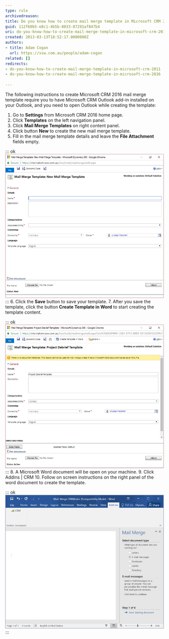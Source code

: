 ```yaml
---
type: rule
archivedreason: 
title: Do you know how to create mail merge template in Microsoft CRM 2016?
guid: 112f60b5-e8c1-4b5b-8033-87291af847b4
uri: do-you-know-how-to-create-mail-merge-template-in-microsoft-crm-2011
created: 2013-03-13T18:52:17.0000000Z
authors:
- title: Adam Cogan
  url: https://ssw.com.au/people/adam-cogan
related: []
redirects:
- do-you-know-how-to-create-mail-merge-template-in-microsoft-crm-2011
- do-you-know-how-to-create-mail-merge-template-in-microsoft-crm-2016

---
```


The following instructions to create Microsoft CRM 2016 mail merge template require you to have Microsoft CRM Outlook add-in installed on your Outlook, and you need to open Outlook while creating the template:

<!--endintro-->

1. Go to 
       **Settings** from Microsoft CRM 2016 home page.
2. Click 
       **Templates** on the left navigation panel.
3. Click 
       **Mail Merge Templates** on right content panel.
4. Click button 
       **New** to create the new mail merge template.
5. Fill in the mail merge template details and leave the 
       **File Attachment** fields empty.


::: ok  
![Figure: Fill in mail merge template details](mail-merge-1.jpg)  
:::
6. Click the 
       **Save** button to save your template.
7. After you save the template, click the button 
       **Create Template in Word** to start creating the template content.


::: ok  
![Figure: Create Mail Merge Template](mail-merge-2.jpg)  
:::
8. A Microsoft Word document will be open on your machine.
9. Click Addins | CRM
10. Follow on screen instructions on the right panel of the word document to create the template.


::: ok  
![Figure: Follow the instructions to create template content](mail-merge-3.jpg)  
:::
